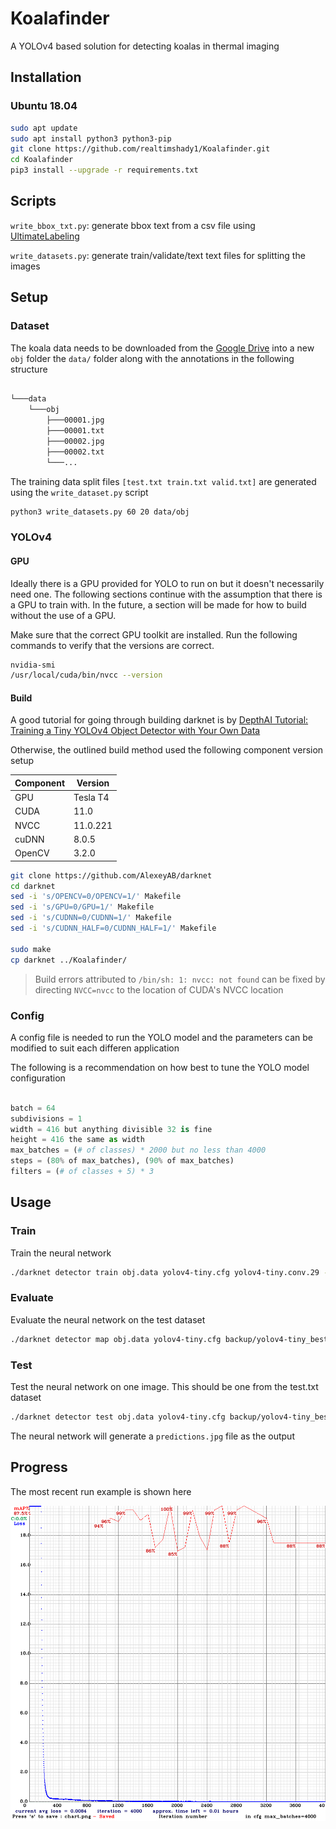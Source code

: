 # Koalafinder

A YOLOv4 based solution for detecting koalas in thermal imaging

## Installation

### Ubuntu 18.04

```bash
sudo apt update
sudo apt install python3 python3-pip
git clone https://github.com/realtimshady1/Koalafinder.git
cd Koalafinder
pip3 install --upgrade -r requirements.txt

```

## Scripts

`write_bbox_txt.py`: generate bbox text from a csv file using [UltimateLabeling](https://github.com/alexandre01/UltimateLabeling/tree/master/ultimatelabeling)

`write_datasets.py`: generate train/validate/text text files for splitting the images



## Setup

### Dataset

The koala data needs to be downloaded from the [Google Drive](https://drive.google.com/drive/folders/1v_w4-pkDTD1CF5tU2WWyccbrTg-8ra98?usp=sharing) into a new `obj` folder the `data/` folder along with the annotations in the following structure

```bash

└───data
    └───obj
        ├───00001.jpg
        ├───00001.txt
        ├───00002.jpg
        ├───00002.txt
        └───...

```
The training data split files `[test.txt train.txt valid.txt]` are generated using the `write_dataset.py` script
```bash
python3 write_datasets.py 60 20 data/obj
```

### YOLOv4

#### GPU

Ideally there is a GPU provided for YOLO to run on but it doesn't necessarily need one. The following sections continue with the assumption that there is a GPU to train with. In the future, a section will be made for how to build without the use of a GPU.

Make sure that the correct GPU toolkit are installed. Run the following commands to verify that the versions are correct.

```bash
nvidia-smi
/usr/local/cuda/bin/nvcc --version

```

#### Build

A good tutorial for going through building darknet is by [DepthAI Tutorial: Training a Tiny YOLOv4 Object Detector with Your Own Data](https://colab.research.google.com/github/ibaiGorordo/Social-Distance-Feedback/blob/master/Part%202%20-%20Mask%20Detection/Face%20Mask%20Detection%20Inference%20Comparison/YOLOv4_tiny_Darknet_Mask_Detection.ipynb)

Otherwise, the outlined build method used the following component version setup

Component | Version
--- | --- 
GPU | Tesla T4 
CUDA | 11.0
NVCC | 11.0.221  
cuDNN | 8.0.5  
OpenCV | 3.2.0
 

```bash
git clone https://github.com/AlexeyAB/darknet
cd darknet
sed -i 's/OPENCV=0/OPENCV=1/' Makefile
sed -i 's/GPU=0/GPU=1/' Makefile
sed -i 's/CUDNN=0/CUDNN=1/' Makefile
sed -i 's/CUDNN_HALF=0/CUDNN_HALF=1/' Makefile

sudo make
cp darknet ../Koalafinder/
```

> Build errors attributed to `/bin/sh: 1: nvcc: not found` can be fixed by directing `NVCC=nvcc` to the location of CUDA's NVCC location

### Config

A config file is needed to run the YOLO model and the parameters can be modified to suit each differen application

The following is a recommendation on how best to tune the YOLO model configuration

```python

batch = 64
subdivisions = 1
width = 416 but anything divisible 32 is fine
height = 416 the same as width
max_batches = (# of classes) * 2000 but no less than 4000
steps = (80% of max_batches), (90% of max_batches)
filters = (# of classes + 5) * 3

```

## Usage

### Train

Train the neural network

```bash
./darknet detector train obj.data yolov4-tiny.cfg yolov4-tiny.conv.29 -dont_show -ext_output -map

```

### Evaluate

Evaluate the neural network on the test dataset

```bash
./darknet detector map obj.data yolov4-tiny.cfg backup/yolov4-tiny_best.weights -points 0

```

### Test

Test the neural network on one image. This should be one from the test.txt dataset

```bash
./darknet detector test obj.data yolov4-tiny.cfg backup/yolov4-tiny_best.weights data/obj/00001.jpg -ext_output

```

The neural network will generate a `predictions.jpg` file as the output

## Progress

The most recent run example is shown here

![chart.png](chart.png)



